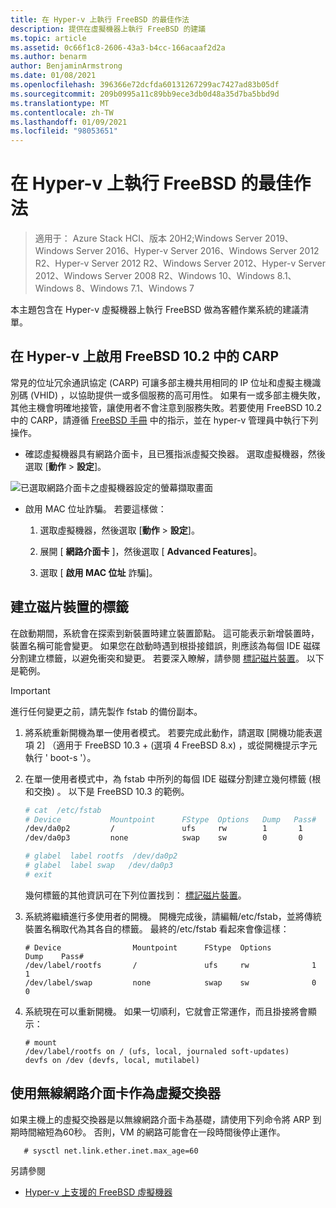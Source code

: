 ```yaml
---
title: 在 Hyper-v 上執行 FreeBSD 的最佳作法
description: 提供在虛擬機器上執行 FreeBSD 的建議
ms.topic: article
ms.assetid: 0c66f1c8-2606-43a3-b4cc-166acaaf2d2a
ms.author: benarm
author: BenjaminArmstrong
ms.date: 01/08/2021
ms.openlocfilehash: 396366e72dcfda60131267299ac7427ad83b05df
ms.sourcegitcommit: 209b0995a11c89bb9ece3db0d48a35d7ba5bbd9d
ms.translationtype: MT
ms.contentlocale: zh-TW
ms.lasthandoff: 01/09/2021
ms.locfileid: "98053651"
---
```

# <a name="best-practices-for-running-freebsd-on-hyper-v"></a>在 Hyper-v 上執行 FreeBSD 的最佳作法

>適用于： Azure Stack HCI、版本 20H2;Windows Server 2019、Windows Server 2016、Hyper-v Server 2016、Windows Server 2012 R2、Hyper-v Server 2012 R2、Windows Server 2012、Hyper-v Server 2012、Windows Server 2008 R2、Windows 10、Windows 8.1、Windows 8、Windows 7.1、Windows 7

本主題包含在 Hyper-v 虛擬機器上執行 FreeBSD 做為客體作業系統的建議清單。

## <a name="enable-carp-in-freebsd-102-on-hyper-v"></a>在 Hyper-v 上啟用 FreeBSD 10.2 中的 CARP

常見的位址冗余通訊協定 (CARP) 可讓多部主機共用相同的 IP 位址和虛擬主機識別碼 (VHID) ，以協助提供一或多個服務的高可用性。 如果有一或多部主機失敗，其他主機會明確地接管，讓使用者不會注意到服務失敗。若要使用 FreeBSD 10.2 中的 CARP，請遵循 [FreeBSD 手冊](https://www.freebsd.org/doc/en/books/handbook/carp.html) 中的指示，並在 hyper-v 管理員中執行下列操作。

* 確認虛擬機器具有網路介面卡，且已獲指派虛擬交換器。 選取虛擬機器，然後選取 [**動作**  >  **設定**]。

![已選取網路介面卡之虛擬機器設定的螢幕擷取畫面](media/Hyper-V_Settings_NetworkAdapter.png)

* 啟用 MAC 位址詐騙。 若要這樣做：

   1. 選取虛擬機器，然後選取 [**動作**  >  **設定**]。

   2. 展開 [ **網路介面卡** ]，然後選取 [ **Advanced Features**]。

   3. 選取 [ **啟用 MAC 位址** 詐騙]。

## <a name="create-labels-for-disk-devices"></a>建立磁片裝置的標籤

在啟動期間，系統會在探索到新裝置時建立裝置節點。 這可能表示新增裝置時，裝置名稱可能會變更。 如果您在啟動時遇到根掛接錯誤，則應該為每個 IDE 磁碟分割建立標籤，以避免衝突和變更。 若要深入瞭解，請參閱 [標記磁片裝置](https://www.freebsd.org/doc/handbook/geom-glabel.html)。 以下是範例。

> [!IMPORTANT]
> 進行任何變更之前，請先製作 fstab 的備份副本。

1. 將系統重新開機為單一使用者模式。 若要完成此動作，請選取 [開機功能表選項 2] （適用于 FreeBSD 10.3 + (選項 4 FreeBSD 8.x) ，或從開機提示字元執行 ' boot-s '）。

2. 在單一使用者模式中，為 fstab 中所列的每個 IDE 磁碟分割建立幾何標籤 (根和交換) 。 以下是 FreeBSD 10.3 的範例。

   ```bash
   # cat  /etc/fstab
   # Device           Mountpoint      FStype  Options   Dump   Pass#
   /dev/da0p2         /               ufs     rw        1       1
   /dev/da0p3         none            swap    sw        0       0

   # glabel  label rootfs  /dev/da0p2
   # glabel  label swap   /dev/da0p3
   # exit
   ```

   幾何標籤的其他資訊可在下列位置找到： [標記磁片裝置](https://www.freebsd.org/doc/handbook/geom-glabel.html)。

3. 系統將繼續進行多使用者的開機。 開機完成後，請編輯/etc/fstab，並將傳統裝置名稱取代為其各自的標籤。 最終的/etc/fstab 看起來會像這樣：

   ```
   # Device                Mountpoint      FStype  Options         Dump    Pass#
   /dev/label/rootfs       /               ufs     rw              1       1
   /dev/label/swap         none            swap    sw              0       0
   ```

4. 系統現在可以重新開機。 如果一切順利，它就會正常運作，而且掛接將會顯示：

   ```
   # mount
   /dev/label/rootfs on / (ufs, local, journaled soft-updates)
   devfs on /dev (devfs, local, mutilabel)
   ```

## <a name="use-a-wireless-network-adapter-as-the-virtual-switch"></a>使用無線網路介面卡作為虛擬交換器

如果主機上的虛擬交換器是以無線網路介面卡為基礎，請使用下列命令將 ARP 到期時間縮短為60秒。 否則，VM 的網路可能會在一段時間後停止運作。


```
   # sysctl net.link.ether.inet.max_age=60
```


另請參閱

* [Hyper-v 上支援的 FreeBSD 虛擬機器](Supported-FreeBSD-virtual-machines-on-Hyper-V.md)
